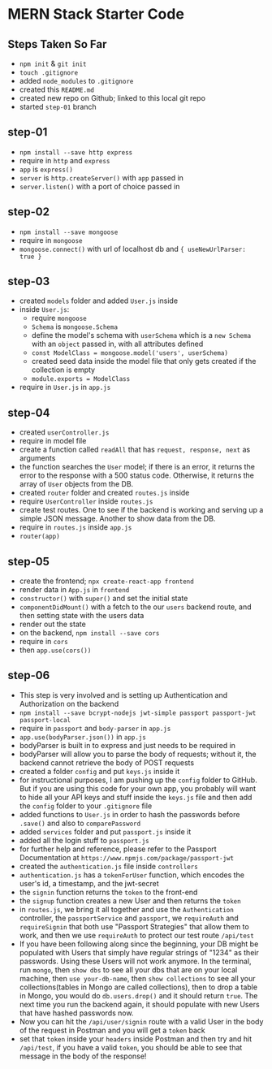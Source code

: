 # MERN Stack Starter Code

## Steps Taken So Far
- `npm init` & `git init`
- `touch .gitignore`
- added `node_modules` to `.gitignore`
- created this `README.md`
- created new repo on Github; linked to this local git repo
- started `step-01` branch

## step-01
- `npm install --save http express`
- require in `http` and `express`
- `app` is `express()`
- `server` is `http.createServer()` with `app` passed in
- `server.listen()` with a port of choice passed in

## step-02
- `npm install --save mongoose`
- require in `mongoose`
- `mongoose.connect()` with url of localhost db and `{ useNewUrlParser: true }`

## step-03
- created `models` folder and added `User.js` inside
- inside `User.js`:
  - require `mongoose`
  - `Schema` is `mongoose.Schema`
  - define the model's schema with `userSchema` which is a `new Schema` with an `object` passed in, with all attributes defined
  - `const ModelClass = mongoose.model('users', userSchema)`
  - created seed data inside the model file that only gets created if the collection is empty
  - `module.exports = ModelClass`  
- require in `User.js` in `app.js`

## step-04
- created `userController.js`
- require in model file
- create a function called `readAll` that has `request, response, next` as arguments
- the function searches the `User` model; if there is an error, it returns the error to the response with a 500 status code. Otherwise, it returns the array of `User` objects from the DB.
- created `router` folder and created `routes.js` inside
- require `UserController` inside `routes.js`
- create test routes. One to see if the backend is working and serving up a simple JSON message. Another to show data from the DB.
- require in `routes.js` inside `app.js`
- `router(app)`

## step-05
- create the frontend; `npx create-react-app frontend`
- render data in `App.js` in `frontend`
- `constructor()` with `super()` and set the initial state
- `componentDidMount()` with a fetch to the our `users` backend route, and then setting state with the users data
- render out the state
- on the backend, `npm install --save cors`
- require in `cors`
- then `app.use(cors())`

## step-06
- This step is very involved and is setting up Authentication and Authorization on the backend
- `npm install --save bcrypt-nodejs jwt-simple passport passport-jwt passport-local`
- require in `passport` and `body-parser` in `app.js`
- `app.use(bodyParser.json())` in `app.js`
- bodyParser is built in to express and just needs to be required in
- bodyParser will allow you to parse the body of requests; without it, the backend cannot retrieve the body of POST requests
- created a folder `config` and put `keys.js` inside it
- for instructional purposes, I am pushing up the `config` folder to GitHub. But if you are using this code for your own app, you probably will want to hide all your API keys and stuff inside the `keys.js` file and then add the `config` folder to your `.gitignore` file
- added functions to `User.js` in order to hash the passwords before `.save()` and also to `comparePassword`
- added `services` folder and put `passport.js` inside it
- added all the login stuff to `passport.js`
- for further help and reference, please refer to the Passport Documentation at `https://www.npmjs.com/package/passport-jwt`
- created the `authentication.js` file inside `controllers`
- `authentication.js` has a `tokenForUser` function, which encodes the user's id, a timestamp, and the jwt-secret
- the `signin` function returns the `token` to the front-end
- the `signup` function creates a new User and then returns the `token`
- in `routes.js`, we bring it all together and use the `Authentication` controller, the `passportService` and `passport`, we `requireAuth` and `requireSignin` that both use "Passport Strategies" that allow them to work, and then we use `requireAuth` to protect our test route `/api/test`
- If you have been following along since the beginning, your DB might be populated with Users that simply have regular strings of "1234" as their passwords. Using these Users will not work anymore. In the terminal, run `mongo`, then `show dbs` to see all your dbs that are on your local machine, then `use your-db-name`, then `show collections` to see all your collections(tables in Mongo are called collections), then to drop a table in Mongo, you would do `db.users.drop()` and it should return `true`. The next time you run the backend again, it should populate with new Users that have hashed passwords now.
- Now you can hit the `/api/user/signin` route with a valid User in the body of the request in Postman and you will get a `token` back
- set that `token` inside your `headers` inside Postman and then try and hit `/api/test`, if you have a valid `token`, you should be able to see that message in the body of the response!
